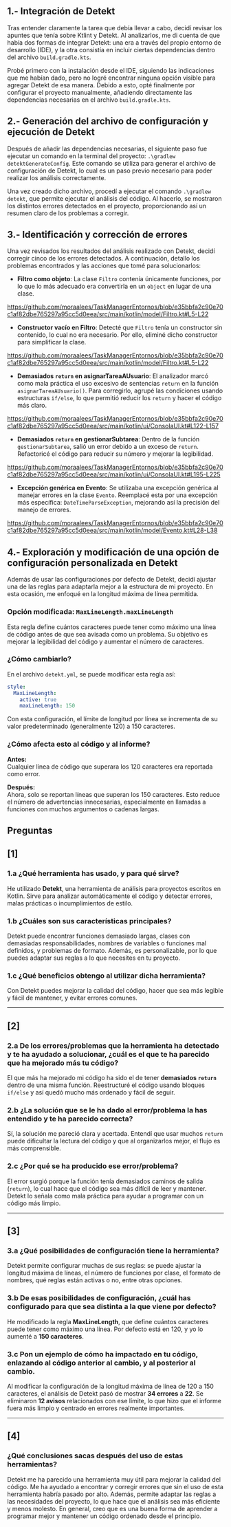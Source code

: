 ## 1.- Integración de Detekt

Tras entender claramente la tarea que debía llevar a cabo, decidí revisar los apuntes que tenía sobre Ktlint y Detekt. Al analizarlos, me di cuenta de que había dos formas de integrar Detekt: una era a través del propio entorno de desarrollo (IDE), y la otra consistía en incluir ciertas dependencias dentro del archivo `build.gradle.kts`.

Probé primero con la instalación desde el IDE, siguiendo las indicaciones que me habían dado, pero no logré encontrar ninguna opción visible para agregar Detekt de esa manera. Debido a esto, opté finalmente por configurar el proyecto manualmente, añadiendo directamente las dependencias necesarias en el archivo `build.gradle.kts`.


## 2.- Generación del archivo de configuración y ejecución de Detekt

Después de añadir las dependencias necesarias, el siguiente paso fue ejecutar un comando en la terminal del proyecto: `.\gradlew detektGenerateConfig`. Este comando se utiliza para generar el archivo de configuración de Detekt, lo cual es un paso previo necesario para poder realizar los análisis correctamente.

Una vez creado dicho archivo, procedí a ejecutar el comando `.\gradlew detekt`, que permite ejecutar el análisis del código. Al hacerlo, se mostraron los distintos errores detectados en el proyecto, proporcionando así un resumen claro de los problemas a corregir.


## 3.- Identificación y corrección de errores

Una vez revisados los resultados del análisis realizado con Detekt, decidí corregir cinco de los errores detectados. A continuación, detallo los problemas encontrados y las acciones que tomé para solucionarlos:

- **Filtro como objeto**: La clase `Filtro` contenía únicamente funciones, por lo que lo más adecuado era convertirla en un `object` en lugar de una clase.

https://github.com/moraalees/TaskManagerEntornos/blob/e35bbfa2c90e70c1af82dbe765297a95cc5d0eea/src/main/kotlin/model/Filtro.kt#L5-L22

- **Constructor vacío en Filtro**: Detecté que `Filtro` tenía un constructor sin contenido, lo cual no era necesario. Por ello, eliminé dicho constructor para simplificar la clase.

https://github.com/moraalees/TaskManagerEntornos/blob/e35bbfa2c90e70c1af82dbe765297a95cc5d0eea/src/main/kotlin/model/Filtro.kt#L5-L22

- **Demasiados `return` en asignarTareaAUsuario**: El analizador marcó como mala práctica el uso excesivo de sentencias `return` en la función `asignarTareaAUsuario()`. Para corregirlo, agrupé las condiciones usando estructuras `if/else`, lo que permitió reducir los `return` y hacer el código más claro.

https://github.com/moraalees/TaskManagerEntornos/blob/e35bbfa2c90e70c1af82dbe765297a95cc5d0eea/src/main/kotlin/ui/ConsolaUI.kt#L122-L157

- **Demasiados `return` en gestionarSubtarea**: Dentro de la función `gestionarSubtarea`, salió un error debido a un exceso de `return`. Refactoricé el código para reducir su número y mejorar la legibilidad.

https://github.com/moraalees/TaskManagerEntornos/blob/e35bbfa2c90e70c1af82dbe765297a95cc5d0eea/src/main/kotlin/ui/ConsolaUI.kt#L195-L225

- **Excepción genérica en Evento**: Se utilizaba una excepción genérica al manejar errores en la clase `Evento`. Reemplacé esta por una excepción más específica: `DateTimeParseException`, mejorando así la precisión del manejo de errores.

https://github.com/moraalees/TaskManagerEntornos/blob/e35bbfa2c90e70c1af82dbe765297a95cc5d0eea/src/main/kotlin/model/Evento.kt#L28-L38

## 4.- Exploración y modificación de una opción de configuración personalizada en Detekt

Además de usar las configuraciones por defecto de Detekt, decidí ajustar una de las reglas para adaptarla mejor a la estructura de mi proyecto. En esta ocasión, me enfoqué en la longitud máxima de línea permitida.

### Opción modificada: `MaxLineLength.maxLineLength`

Esta regla define cuántos caracteres puede tener como máximo una línea de código antes de que sea avisada como un problema. Su objetivo es mejorar la legibilidad del código y aumentar el número de caracteres.

### ¿Cómo cambiarlo?

En el archivo `detekt.yml`, se puede modificar esta regla así:

```yaml
style:
  MaxLineLength:
    active: true
    maxLineLength: 150
```

Con esta configuración, el límite de longitud por línea se incrementa de su valor predeterminado (generalmente 120) a 150 caracteres.

### ¿Cómo afecta esto al código y al informe?

**Antes:**  
Cualquier línea de código que superara los 120 caracteres era reportada como error.

**Después:**  
Ahora, solo se reportan líneas que superan los 150 caracteres. Esto reduce el número de advertencias innecesarias, especialmente en llamadas a funciones con muchos argumentos o cadenas largas.

## Preguntas

## [1]

### 1.a ¿Qué herramienta has usado, y para qué sirve?  
He utilizado **Detekt**, una herramienta de análisis para proyectos escritos en Kotlin. Sirve para analizar automáticamente el código y detectar errores, malas prácticas o incumplimientos de estilo.

### 1.b ¿Cuáles son sus características principales?  
Detekt puede encontrar funciones demasiado largas, clases con demasiadas responsabilidades, nombres de variables o funciones mal definidos, y problemas de formato. Además, es personalizable, por lo que puedes adaptar sus reglas a lo que necesites en tu proyecto.

### 1.c ¿Qué beneficios obtengo al utilizar dicha herramienta?  
Con Detekt puedes mejorar la calidad del código, hacer que sea más legible y fácil de mantener, y evitar errores comunes.

---

## [2]

### 2.a De los errores/problemas que la herramienta ha detectado y te ha ayudado a solucionar, ¿cuál es el que te ha parecido que ha mejorado más tu código?  
El que más ha mejorado mi código ha sido el de tener **demasiados `return`** dentro de una misma función. Reestructuré el código usando bloques `if/else` y así quedó mucho más ordenado y fácil de seguir.

### 2.b ¿La solución que se le ha dado al error/problema la has entendido y te ha parecido correcta?  
Sí, la solución me pareció clara y acertada. Entendí que usar muchos `return` puede dificultar la lectura del código y que al organizarlos mejor, el flujo es más comprensible.

### 2.c ¿Por qué se ha producido ese error/problema?  
El error surgió porque la función tenía demasiados caminos de salida (`return`), lo cual hace que el código sea más difícil de leer y mantener. Detekt lo señala como mala práctica para ayudar a programar con un código más limpio.

---

## [3]

### 3.a ¿Qué posibilidades de configuración tiene la herramienta?  
Detekt permite configurar muchas de sus reglas: se puede ajustar la longitud máxima de líneas, el número de funciones por clase, el formato de nombres, qué reglas están activas o no, entre otras opciones.

### 3.b De esas posibilidades de configuración, ¿cuál has configurado para que sea distinta a la que viene por defecto?  
He modificado la regla **MaxLineLength**, que define cuántos caracteres puede tener como máximo una línea. Por defecto está en 120, y yo lo aumenté a **150 caracteres**.

### 3.c Pon un ejemplo de cómo ha impactado en tu código, enlazando al código anterior al cambio, y al posterior al cambio.  
Al modificar la configuración de la longitud máxima de línea de 120 a 150 caracteres, el análisis de Detekt pasó de mostrar **34 errores** a **22**. Se eliminaron **12 avisos** relacionados con ese límite, lo que hizo que el informe fuera más limpio y centrado en errores realmente importantes.

---

## [4]

### ¿Qué conclusiones sacas después del uso de estas herramientas?  
Detekt me ha parecido una herramienta muy útil para mejorar la calidad del código. Me ha ayudado a encontrar y corregir errores que sin el uso de esta herramienta habría pasado por alto. Además, permite adaptar las reglas a las necesidades del proyecto, lo que hace que el análisis sea más eficiente y menos molesto. En general, creo que es una buena forma de aprender a programar mejor y mantener un código ordenado desde el principio.


